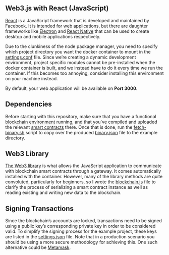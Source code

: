 ## Web3.js with React (JavaScript)
[React](https://reactjs.org/) is a JavaScript framework that is developed and maintained by Facebook. It is intended for web applications, but there are daughter frameworks like [Electron](https://github.com/electron/electron) and [React Native](https://github.com/facebook/react-native) that can be used to create desktop and mobile applications respectively.

Due to the clunkiness of the node package manager, you need to specify which project directory you want the docker container to mount in the [settings.conf](https://github.com/wickstjo/arcada-dlt-env/blob/master/web3-react/settings.conf) file. Since we’re creating a dynamic development environment, project specific modules cannot be pre-installed when the docker container is built, and we instead have to do it every time we run the container. If this becomes too annoying, consider installing this environment on your machine instead.

By default, your web application will be available on **Port 3000**.

## Dependencies
Before starting with this repository, make sure that you have a functional [blockchain environment](https://github.com/wickstjo/arcada-dlt-env/tree/master/ganache-chain) running, and that you've compiled and uploaded the relevant [smart contracts](https://github.com/wickstjo/arcada-dlt-env/tree/master/truffle-contracts) there. Once that is done, run the [fetch-binary.sh](https://github.com/wickstjo/arcada-dlt-env/blob/master/web3-react/fetch-binary.sh) script to copy over the produced [binary.json](https://github.com/wickstjo/arcada-dlt-env/blob/master/truffle-contracts/projects/example/binary.json) file to the example directory.

## Web3 Library
[The Web3 library](https://web3js.readthedocs.io/en/v1.3.4/) is what allows the JavaScript application to communicate with blockchain smart contracts through a gateway. It comes automatically installed with the container. However, many of the library methods are quite convoluted, particularly for beginners, so I wrote the [blockchain.js](https://github.com/wickstjo/arcada-dlt-env/blob/master/web3-react/projects/example/src/funcs/blockchain.js) file to clarify the process of serializing a smart contract instance as well as reading existing and writing new data to the blockchain.

## Signing Transactions
Since the blockchain’s accounts are locked, transactions need to be signed using a public key’s corresponding private key in order to be considered valid. To simplify the signing process for the example project, these keys are listed in the [settings.json](https://github.com/wickstjo/arcada-dlt-env/blob/master/web3-react/projects/example/src/resources/settings.json) file. Note that in a production scenario you should be using a more secure methodology for achieving this. One such alternative could be [Metamask](https://metamask.io/).